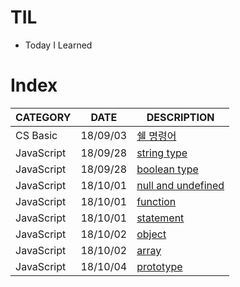# TIL

- Today I Learned


# Index

| CATEGORY | DATE | DESCRIPTION |
| --- | --- | ------- |
| CS Basic | 18/09/03 | [쉘 명령어](https://github.com/sena-a/TIL/blob/master/CS%20basic/week1-1.md) |
| JavaScript | 18/09/28 | [string type](https://github.com/sena-a/TIL/blob/master/javaScript/stringType.md) |
| JavaScript | 18/09/28 | [boolean type](https://github.com/sena-a/TIL/blob/master/javaScript/booleanType.md) |
| JavaScript | 18/10/01 | [null and undefined](https://github.com/sena-a/TIL/blob/master/javaScript/nullAnddefined.md) |
| JavaScript | 18/10/01 | [function](https://github.com/sena-a/TIL/blob/master/javaScript/function.md) |
| JavaScript | 18/10/01 | [statement](https://github.com/sena-a/TIL/blob/master/javaScript/statement.md) |
| JavaScript | 18/10/02 | [object](https://github.com/sena-a/TIL/blob/master/javaScript/object.md) |
| JavaScript | 18/10/02 | [array](https://github.com/sena-a/TIL/blob/master/javaScript/array.md) |
| JavaScript | 18/10/04 | [prototype](https://github.com/sena-a/TIL/blob/master/javaScript/prototype.md) |
